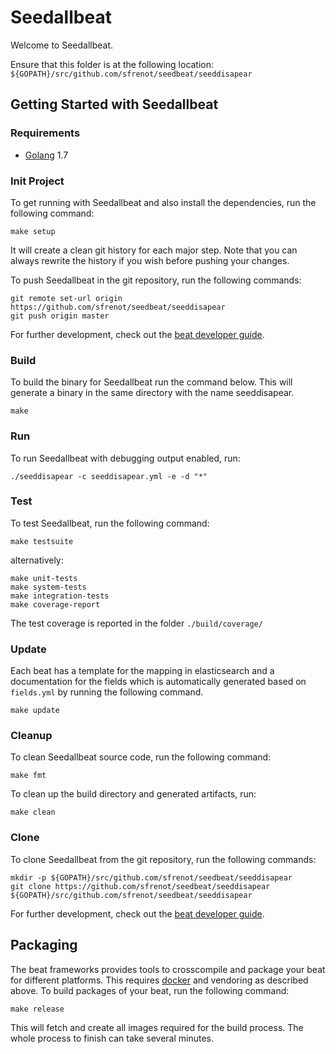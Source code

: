 # Seedallbeat

Welcome to Seedallbeat.

Ensure that this folder is at the following location:
`${GOPATH}/src/github.com/sfrenot/seedbeat/seeddisapear`

## Getting Started with Seedallbeat

### Requirements

* [Golang](https://golang.org/dl/) 1.7

### Init Project
To get running with Seedallbeat and also install the
dependencies, run the following command:

```
make setup
```

It will create a clean git history for each major step. Note that you can always rewrite the history if you wish before pushing your changes.

To push Seedallbeat in the git repository, run the following commands:

```
git remote set-url origin https://github.com/sfrenot/seedbeat/seeddisapear
git push origin master
```

For further development, check out the [beat developer guide](https://www.elastic.co/guide/en/beats/libbeat/current/new-beat.html).

### Build

To build the binary for Seedallbeat run the command below. This will generate a binary
in the same directory with the name seeddisapear.

```
make
```


### Run

To run Seedallbeat with debugging output enabled, run:

```
./seeddisapear -c seeddisapear.yml -e -d "*"
```


### Test

To test Seedallbeat, run the following command:

```
make testsuite
```

alternatively:
```
make unit-tests
make system-tests
make integration-tests
make coverage-report
```

The test coverage is reported in the folder `./build/coverage/`

### Update

Each beat has a template for the mapping in elasticsearch and a documentation for the fields
which is automatically generated based on `fields.yml` by running the following command.

```
make update
```


### Cleanup

To clean  Seedallbeat source code, run the following command:

```
make fmt
```

To clean up the build directory and generated artifacts, run:

```
make clean
```


### Clone

To clone Seedallbeat from the git repository, run the following commands:

```
mkdir -p ${GOPATH}/src/github.com/sfrenot/seedbeat/seeddisapear
git clone https://github.com/sfrenot/seedbeat/seeddisapear ${GOPATH}/src/github.com/sfrenot/seedbeat/seeddisapear
```


For further development, check out the [beat developer guide](https://www.elastic.co/guide/en/beats/libbeat/current/new-beat.html).


## Packaging

The beat frameworks provides tools to crosscompile and package your beat for different platforms. This requires [docker](https://www.docker.com/) and vendoring as described above. To build packages of your beat, run the following command:

```
make release
```

This will fetch and create all images required for the build process. The whole process to finish can take several minutes.
